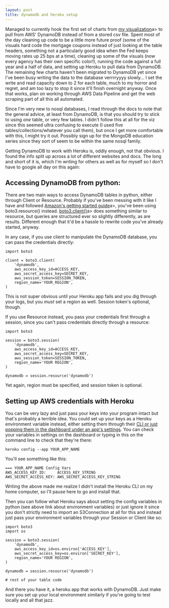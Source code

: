 ```yaml
---
layout: post
title: dynamodb and heroku setup
---
```


Managed to currently hook the first set of charts from <a href="https://minsun-agencytrading.herokuapp.com/">my visualization</a>a> to pull from AWS' DynamoDB instead of from a stored csv file. Spent most of the day cleaning up code to be a little more future proof (some of the visuals hard code the mortgage coupons instead of just looking at the table headers, something not a particularly good idea when the Fed keeps moving rates up 25 bps at a time), cleaning up some of the visuals (now every agency has their own specific color!), running the code against a full year and a half of data, and setting up Heroku to pull data from DynamoDB. The remaining few charts haven't been migrated to DynamoDB yet since I've been busy writing the data to the database verrrryyyy slowly... I set the write and read capacity down to 2 for each table, much to my horror and regret, and am too lazy to stop it since it'll finish overnight anyway. Once that works, plan on working through AWS Data Pipeline and get the web scraping part of all this all automated.

Since I'm very new to nosql databases, I read through the docs to note that the general advice, at least from DynamoDB, is that you should try to stick to using *one* table, or very few tables. I didn't follow this at all for the viz since this seemed ultra confusing to execute (I used five tables/collections/whatever you call them), but once I get more comfortable with this, I might try it out. Possibly sign up for the MongoDB education series since they sort of seem to be within the same nosql family.

Getting DynamoDB to work with Heroku is, oddly enough, not that obvious. I found the info split up across a lot of different websites and docs. The long and short of it is, which I'm writing for others as well as for myself so I don't have to google all day on this again:

## Accessing DynamoDB from python: 

There are two main ways to access DynamoDB tables in python, either through Client or Resource. Probably if you've been messing with it like I have and followed <a href="https://docs.aws.amazon.com/amazondynamodb/latest/developerguide/GettingStarted.Python.html">Amazon's getting started guide</a>a>, you've been using boto3.resource() instead. <a href="
https://boto3.amazonaws.com/v1/documentation/api/latest/reference/services/dynamodb.html#client">boto3.client()</a>a> does something similar to resource, but queries are structured ever so slightly differently, as are results. Different enough that it'd be a hassle to rewrite code you've already started, anyway.

In any case, if you use client to manipulate the DynamoDB database, you can pass the credentials directly:

```
import boto3

client = boto3.client(
	'dynamodb', 
	aws_access_key_id=ACCESS_KEY, 
	aws_secret_access_key=SECRET_KEY,
	aws_session_token=SESSION_TOKEN,
	region_name='YOUR_REGION',
)
```

This is not super obvious until your Heroku app fails and you dig through your logs, but you *must* set a region as well. Session token's optional, though.

If you use Resource instead, you pass your credentials first through a session, since you can't pass credentials directly through a resource:
```
import boto3

session = boto3.session(
	'dynamodb', 
	aws_access_key_id=ACCESS_KEY, 
	aws_secret_access_key=SECRET_KEY,
	aws_session_token=SESSION_TOKEN,
	region_name='YOUR REGION',
)

dynamodb = session.resource('dynamodb')
```

Yet again, region must be specified, and session token is optional. 

## Setting up AWS credentials with Heroku

You can be very lazy and just pass your keys into your program intact but that's probably a terrible idea. You could set up your keys as a Heroku environment variable instead, either setting them through their <a href="https://devcenter.heroku.com/articles/config-vars">CLI or just popping them in the dashboard under an app's settings</a>. You can check your variables in settings on the dashboard or typing in this on the command line to check that they're there: 

```
heroku config --app YOUR_APP_NAME
```

You'll see something like this: 
```
=== YOUR_APP_NAME Config Vars
AWS_ACCESS_KEY_ID:     ACCESS_KEY_STRING
AWS_SECRET_ACCESS_KEY: AWS_SECRET_ACCESS_KEY_STRING
```

Writing the above made me realize I didn't install the Heroku CLI on my home computer, so I'll pause here to go and install that.

Then you can follow what Heroku says about setting the config variables in python (see above link about environment variables) or just ignore it since you don't strictly need to import an S3Connection at all for this and instead just pass your environment variables through your Session or Client like so: 

```
import boto3
import os

session = boto3.session(
	'dynamodb', 
	aws_access_key_id=os.environ['ACCESS_KEY'], 
	aws_secret_access_key=os.environ['SECRET_KEY'],
	region_name='YOUR REGION',
)

dynamodb = session.resource('dynamodb')

# rest of your table code
```
And there you have it, a heroku app that works with DynamoDB. Just make sure you set up your local environment similarly if you're going to test locally and all that jazz.